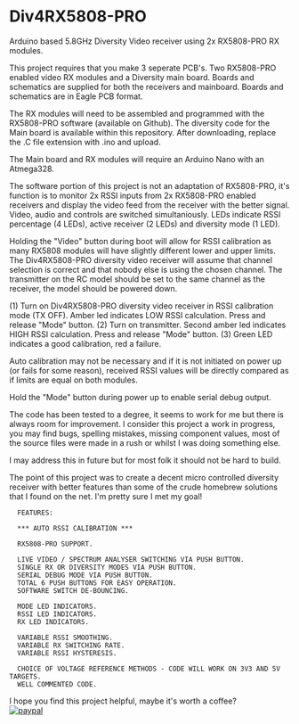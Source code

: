 # Div4RX5808-PRO
Arduino based 5.8GHz  Diversity Video receiver using 2x RX5808-PRO RX modules.

This project requires that you make 3 seperate PCB's. Two RX5808-PRO enabled video RX modules and a Diversity main board.
Boards and schematics are supplied for both the receivers and mainboard. 
Boards and schematics are in Eagle PCB format.

The RX modules will need to be assembled and programmed with the RX5808-PRO software (available on Github).
The diversity code for the Main board is available within this repository. After downloading, replace the .C file extension with .ino and upload.

The Main board and RX modules will require an Arduino Nano with an Atmega328.

The software portion of this project is not an adaptation of RX5808-PRO, it's function is to monitor 2x RSSI inputs from 2x RX5808-PRO enabled receivers and display the video feed from the receiver with the better signal. 
Video, audio and controls are switched simultaniously. LEDs indicate RSSI percentage (4 LEDs), active receiver (2 LEDs) and diversity mode (1 LED).

Holding the "Video" button during boot will allow for RSSI calibration as many RX5808 modules will have slightly different lower and upper limits.
The Div4RX5808-PRO diversity video receiver will assume that channel selection is correct and that nobody else is using the chosen channel.
The transmitter on the RC model should be set to the same channel as the receiver, the model should be powered down.

(1) Turn on Div4RX5808-PRO diversity video receiver in RSSI calibration mode (TX OFF). Amber led indicates LOW RSSI calculation. Press and release "Mode" button.
(2) Turn on transmitter. Second amber led indicates HIGH RSSI calculation. Press and release "Mode" button.
(3) Green LED indicates a good calibration, red a failure.

Auto calibration may not be necessary and if it is not initiated on power up (or fails for some reason), received RSSI values will be directly compared as if limits are equal on both modules.

Hold the "Mode" button during power up to enable serial debug output.

The code has been tested to a degree, it seems to work for me but there is always room for improvement.
I consider this project a work in progress, you may find bugs, spelling mistakes, missing component values, most of the source files were made in a rush or whilst I was doing something else.

I may address this in future but for most folk it should not be hard to build.

The point of this project was to create a decent micro controlled diversity receiver with better features than some of the crude homebrew solutions that I found on the net. I'm pretty sure I met my goal!

      FEATURES:
      
      *** AUTO RSSI CALIBRATION ***
      
      RX5808-PRO SUPPORT.
      
      LIVE VIDEO / SPECTRUM ANALYSER SWITCHING VIA PUSH BUTTON.
      SINGLE RX OR DIVERSITY MODES VIA PUSH BUTTON.
      SERIAL DEBUG MODE VIA PUSH BUTTON.
      TOTAL 6 PUSH BUTTONS FOR EASY OPERATION.
      SOFTWARE SWITCH DE-BOUNCING.
      
      MODE LED INDICATORS.
      RSSI LED INDICATORS.
      RX LED INDICATORS.
      
      VARIABLE RSSI SMOOTHING.
      VARIABLE RX SWITCHING RATE.
      VARIABLE RSSI HYSTERESIS.
      
      CHOICE OF VOLTAGE REFERENCE METHODS - CODE WILL WORK ON 3V3 AND 5V TARGETS.
      WELL COMMENTED CODE.







I hope you find this project helpful, maybe it's worth a coffee?              
[![paypal](https://www.paypalobjects.com/en_US/i/btn/btn_donateCC_LG.gif)](https://www.paypal.com/cgi-bin/webscr?cmd=_s-xclick&hosted_button_id=JMWLDV3F3E8CY)
